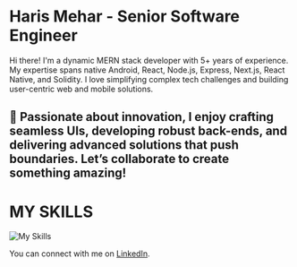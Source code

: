 # Haris Mehar - Senior Software Engineer 

Hi there! I'm a dynamic MERN stack developer with 5+ years of experience. My expertise spans native Android, React, Node.js, Express, Next.js, React Native, and Solidity. I love simplifying complex tech challenges and building user-centric web and mobile solutions.

🚀 Passionate about innovation, I enjoy crafting seamless UIs, developing robust back-ends, and delivering advanced solutions that push boundaries. Let’s collaborate to create something amazing!
---

# MY SKILLS
![My Skills](https://skillicons.dev/icons?i=css,js,ts,react,nodejs,express,nestjs,nextjs,firebase,materialui,mongodb,vercel,mysql,postman,vscode&perline=16 )

You can connect with me on [LinkedIn](https://linkedin.com/in/harismehar).
